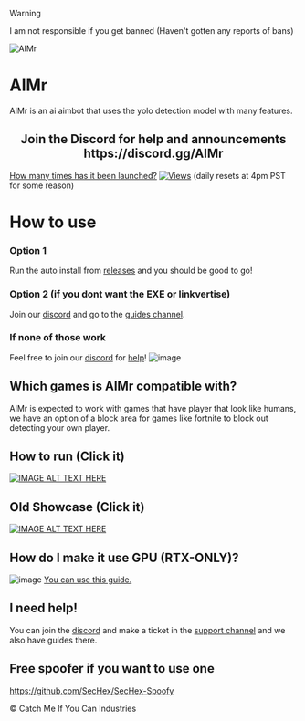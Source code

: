 

> [!WARNING]
> I am not responsible if you get banned (Haven't gotten any reports of bans)

![AIMr](https://external-content.duckduckgo.com/iu/?u=https://i.imgur.com/KREk0tS.gif)
# AIMr

AIMr is an ai aimbot that uses the yolo detection model with many features.

<h2 style="text-align: center;"> Join the Discord for help and announcements https://discord.gg/AIMr</h2>



[How many times has it been launched?](https://hits.seeyoufarm.com/api/count/incr/badge.svg?url=https%3A%2F%2Flocalhost%2FAIMr&count_bg=%23000000&title_bg=%23555555&icon=&icon_color=%23E7E7E7&title=Launches&edge_flat=false)
[![Views](https://hits.seeyoufarm.com/api/count/incr/badge.svg?url=https%3A%2F%2Fgithub.com%2Fkbdevs%2Fai-aimbot&count_bg=%239279B5&title_bg=%23555555&icon=&icon_color=%23FFFFFF&title=Views&edge_flat=false)](https://hits.seeyoufarm.com)
(daily resets at 4pm PST for some reason)



# How to use
### Option 1
Run the auto install from [releases](https://github.com/kbdevs/ai-aimbot/releases/tag/launcher) and you should be good to go! <br>
### Option 2 (if you dont want the EXE or linkvertise)
Join our [discord](https://discord.gg/AIMr) and go to the [guides channel](https://discord.com/channels/1191468194490241075/1191799494031982592).
### If none of those work
Feel free to join our [discord](https://discord.gg/AIMr) for [help](https://discord.com/channels/1191468194490241075/1191470814000857179)!
![image](https://github.com/kbdevs/ai-aimbot/assets/86767129/4e035e78-1a44-47e6-921a-886b28455d20)

## Which games is AIMr compatible with?

AIMr is expected to work with games that have player that look like humans, we have an option of a block area for games like fortnite to block out detecting your own player.

## How to run (Click it)
[![IMAGE ALT TEXT HERE](https://img.youtube.com/vi/JvctAGLBmwI/0.jpg)](https://www.youtube.com/watch?v=JvctAGLBmwI)

## Old Showcase (Click it)
[![IMAGE ALT TEXT HERE](https://img.youtube.com/vi/N2wy5XQ-37c/0.jpg)](https://www.youtube.com/watch?v=N2wy5XQ-37c)

## How do I make it use GPU (RTX-ONLY)?
![image](https://github.com/kbdevs/ai-aimbot/assets/86767129/4231cfa3-6a3f-485e-aaa7-ef7a78680ae8)
[You can use this guide.](https://medium.com/analytics-vidhya/build-opencv-from-source-with-cuda-for-gpu-access-on-windows-5cd0ce2b9b37) 

## I need help!

You can join the [discord](https://discord.gg/AIMr) and make a ticket in the [support channel](https://discord.com/channels/1191468194490241075/1191470814000857179) and we also have guides there.

## Free spoofer if you want to use one

https://github.com/SecHex/SecHex-Spoofy


© Catch Me If You Can Industries

